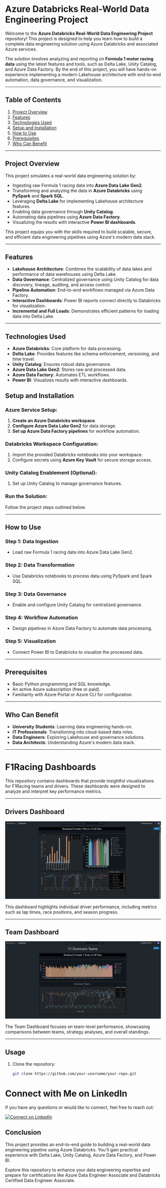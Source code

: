 # Azure Databricks Real-World Data Engineering Project  

Welcome to the **Azure Databricks Real-World Data Engineering Project** repository! This project is designed to help you learn how to build a complete data engineering solution using Azure Databricks and associated Azure services.  

The solution involves analyzing and reporting on **Formula 1 motor racing data** using the latest features and tools, such as Delta Lake, Unity Catalog, and Azure Data Factory. By the end of this project, you will have hands-on experience implementing a modern Lakehouse architecture with end-to-end automation, data governance, and visualization.  

---

## Table of Contents  
1. [Project Overview](#project-overview)  
2. [Features](#features)  
3. [Technologies Used](#technologies-used)   
4. [Setup and Installation](#setup-and-installation)  
5. [How to Use](#how-to-use)  
6. [Prerequisites](#prerequisites)  
7. [Who Can Benefit](#who-can-benefit)  

---

## Project Overview  
This project simulates a real-world data engineering solution by:  
- Ingesting raw Formula 1 racing data into **Azure Data Lake Gen2**.  
- Transforming and analyzing the data in **Azure Databricks** using **PySpark** and **Spark SQL**.  
- Leveraging **Delta Lake** for implementing Lakehouse architecture features.  
- Enabling data governance through **Unity Catalog**.  
- Automating data pipelines using **Azure Data Factory**.  
- Visualizing the results with interactive **Power BI dashboards**.  

This project equips you with the skills required to build scalable, secure, and efficient data engineering pipelines using Azure's modern data stack.  

---

## Features  
- **Lakehouse Architecture**: Combines the scalability of data lakes and performance of data warehouses using Delta Lake.  
- **Data Governance**: Centralized governance using Unity Catalog for data discovery, lineage, auditing, and access control.  
- **Pipeline Automation**: End-to-end workflows managed via Azure Data Factory.  
- **Interactive Dashboards**: Power BI reports connect directly to Databricks for visualization.  
- **Incremental and Full Loads**: Demonstrates efficient patterns for loading data into Delta Lake.  

---

## Technologies Used  
- **Azure Databricks**: Core platform for data processing.  
- **Delta Lake**: Provides features like schema enforcement, versioning, and time travel.  
- **Unity Catalog**: Ensures robust data governance.  
- **Azure Data Lake Gen2**: Stores raw and processed data.  
- **Azure Data Factory**: Automates ETL workflows.  
- **Power BI**: Visualizes results with interactive dashboards.  


## Setup and Installation  
### Azure Service Setup:  
1. **Create an Azure Databricks workspace**.  
2. **Configure Azure Data Lake Gen2** for data storage.  
3. **Set up Azure Data Factory pipelines** for workflow automation.  

### Databricks Workspace Configuration:  
1. Import the provided Databricks notebooks into your workspace.  
2. Configure secrets using **Azure Key Vault** for secure storage access.  

### Unity Catalog Enablement (Optional):  
1. Set up Unity Catalog to manage governance features.  

### Run the Solution:  
Follow the project steps outlined below.  

---

## How to Use  
### Step 1: Data Ingestion  
- Load raw Formula 1 racing data into Azure Data Lake Gen2.  

### Step 2: Data Transformation  
- Use Databricks notebooks to process data using PySpark and Spark SQL.  

### Step 3: Data Governance  
- Enable and configure Unity Catalog for centralized governance.  

### Step 4: Workflow Automation  
- Design pipelines in Azure Data Factory to automate data processing.  

### Step 5: Visualization  
- Connect Power BI to Databricks to visualize the processed data.  

---

## Prerequisites  
- Basic Python programming and SQL knowledge.  
- An active Azure subscription (free or paid).  
- Familiarity with Azure Portal or Azure CLI for configuration.  

---

## Who Can Benefit  
- **University Students**: Learning data engineering hands-on.  
- **IT Professionals**: Transitioning into cloud-based data roles.  
- **Data Engineers**: Exploring Lakehouse and governance solutions.  
- **Data Architects**: Understanding Azure's modern data stack.  

---

# F1Racing Dashboards

This repository contains dashboards that provide insightful visualizations for F1Racing teams and drivers. These dashboards were designed to analyze and interpret key performance metrics.

---

## Drivers Dashboard

![Drivers Dashboard](https://github.com/DarshanNarola/F1Racing/blob/62aac3a1a9f9fc9cfc7732b5ba5421813195f15d/Drivers_Dashboard.jpg)

This dashboard highlights individual driver performance, including metrics such as lap times, race positions, and season progress.

---

## Team Dashboard

![Team Dashboard](https://github.com/DarshanNarola/F1Racing/blob/fd6f9df2ec6cc176c1115e515b4f08f33720fdbf/Teams_Dashboard.jpg)

The Team Dashboard focuses on team-level performance, showcasing comparisons between teams, strategy analyses, and overall standings.

---

## Usage

1. Clone the repository:
   ```bash
   git clone https://github.com/your-username/your-repo.git

# Connect with Me on LinkedIn  

If you have any questions or would like to connect, feel free to reach out:  

[![Connect on LinkedIn](https://img.shields.io/badge/Connect%20on-LinkedIn-blue?style=for-the-badge&logo=linkedin)](https://www.linkedin.com/in/darshannarola)

## Conclusion     
This project provides an end-to-end guide to building a real-world data engineering pipeline using Azure Databricks. You'll gain practical experience with Delta Lake, Unity Catalog, Azure Data Factory, and Power BI.  

Explore this repository to enhance your data engineering expertise and prepare for certifications like Azure Data Engineer Associate and Databricks Certified Data Engineer Associate.  
